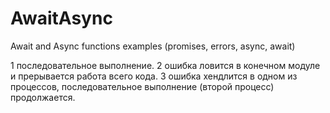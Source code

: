 # AwaitAsync
Await and Async functions examples (promises, errors, async, await)

1 последовательное выполнение.
2 ошибка ловится в конечном модуле и прерывается работа всего кода.
3 ошибка хендлится в одном из процессов, последовательное выполнение (второй процесс) продолжается.